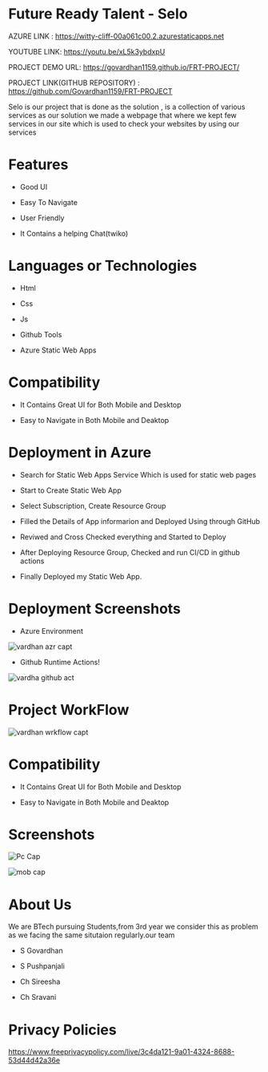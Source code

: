 # Future Ready Talent - Selo



AZURE LINK : https://witty-cliff-00a061c00.2.azurestaticapps.net

YOUTUBE LINK: https://youtu.be/xL5k3ybdxpU

PROJECT DEMO URL:  https://govardhan1159.github.io/FRT-PROJECT/


PROJECT LINK(GITHUB REPOSITORY) : https://github.com/Govardhan1159/FRT-PROJECT


Selo is our project that is done as the solution , is a collection of various services 
as our solution we made a webpage that where we kept few services in our site which is used to  check your websites by using our services


# Features
-  Good UI

-  Easy To Navigate

-  User Friendly

-  It Contains a helping Chat(twiko)



# Languages or Technologies

-  Html

-  Css

-  Js

-  Github Tools

-  Azure Static Web Apps

# Compatibility

 -  It Contains Great UI for Both Mobile and Desktop
 
 -  Easy to Navigate in Both Mobile and Deaktop

# Deployment in Azure

-  Search for Static Web Apps Service Which is used for static web pages

-  Start to Create Static Web App

-  Select Subscription, Create Resource Group 

-  Filled the Details of App informarion and Deployed Using through GitHub

-  Reviwed and Cross Checked everything and Started to Deploy 

-  After Deploying Resource Group, Checked and run CI/CD in github actions 

-  Finally Deployed my Static Web App.

# Deployment  Screenshots

- Azure Environment

![vardhan azr capt](https://user-images.githubusercontent.com/112303626/198864578-6236731f-6936-4a97-805e-98ed10041bdd.jpg)

- Github Runtime Actions!

![vardha github act](https://user-images.githubusercontent.com/112303626/198864598-78794690-21fc-42ad-983c-363bc3ca11b8.jpg)



# Project WorkFlow

![vardhan wrkflow capt](https://user-images.githubusercontent.com/112303626/198864669-3ff6874a-87bb-4ff5-9a88-dd8a7819147e.jpg)

# Compatibility
 -  It Contains Great UI for Both Mobile and Desktop
 
 -  Easy to Navigate in Both Mobile and Deaktop
 
# Screenshots
![Pc Cap](https://user-images.githubusercontent.com/112303626/198301201-75a19ef8-3ec0-4c4e-8a36-7ed6df816471.jpg)

![mob  cap](https://user-images.githubusercontent.com/112303626/198657791-aa952d9e-ee93-42e2-b7c7-f4553fdd7efb.jpg)


# About Us
We are BTech pursuing Students,from 3rd year we consider this as problem as we facing the same situtaion regularly.our team
-  S Govardhan

-  S Pushpanjali

-  Ch Sireesha

-  Ch Sravani


# Privacy Policies 

https://www.freeprivacypolicy.com/live/3c4da121-9a01-4324-8688-53d44d42a36e
